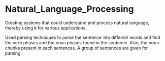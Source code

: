 # Natural_Language_Processing

Creating systems that could understand and process natural language, thereby
 using it for various applications.
 
Used parsing techniques to parse the sentence into different words and find
 the verb phases and the noun phases found in the sentence. Also, the noun
  chunks present in each sentences. A group of sentences are given for
   parsing.
